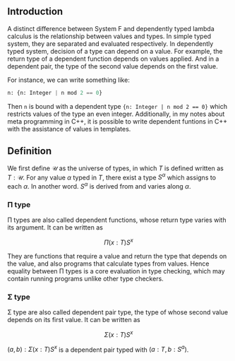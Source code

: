 ## Introduction
A distinct difference between System F and dependently typed lambda calculus is the relationship between values and types. In simple typed system, they are separated and evaluated respectively. In dependently typed system, decision of a type can depend on a value. For example, the return type of a dependent function depends on values applied. And in a dependent pair, the type of the second value depends on the first value.

For instance, we can write something like:
```python
n: {n: Integer | n mod 2 == 0}
```
Then `n` is bound with a dependent type `{n: Integer | n mod 2 == 0}` which restricts values of the type an even integer. Additionally, in my notes about meta programming in C++, it is possible to write dependent funtions in C++ with the assistance of values in templates.

## Definition
We first define $\mathcal{U}$ as the universe of types, in which $T$ is defined written as $T:\mathcal{U}$. For any value $\alpha$ typed in $T$, there exist a type $S^\alpha$ which assigns to each $\alpha$. In another word. $S^\alpha$ is derived from and varies along $\alpha$.

### Π type
Π types are also called dependent functions, whose return type varies with its argument. It can be written as

$$\Pi(x:T)S^x$$

They are functions that require a value and return the type that depends on the value, and also programs that calculate types from values. Hence equality between Π types is a core evaluation in type checking, which may contain running programs unlike other type checkers.

### Σ type
Σ type are also called dependent pair type, the type of whose second value depends on its first value. It can be written as

$$\Sigma(x:T)S^x$$

$(a, b):\Sigma(x:T)S^x$ is a dependent pair typed with $(a:T, b:S^a)$.